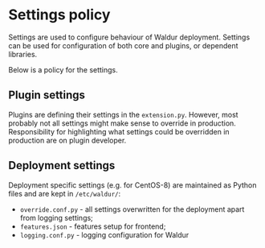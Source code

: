 # Settings policy

Settings are used to configure behaviour of Waldur deployment. Settings can be used for configuration of both
core and plugins, or dependent libraries.

Below is a policy for the settings.

## Plugin settings

Plugins are defining their settings in the `extension.py`. However, most probably not all settings might make sense to
override in production. Responsibility for highlighting what settings could be overridden in production are on
plugin developer.

## Deployment settings

Deployment specific settings (e.g. for CentOS-8) are maintained as Python files and are kept in `/etc/waldur/`:

- `override.conf.py` - all settings overwritten for the deployment apart from logging settings;
- `features.json` - features setup for frontend;
- `logging.conf.py` - logging configuration for Waldur
